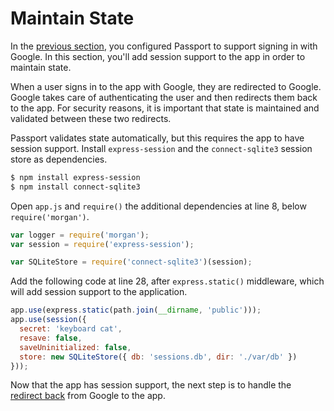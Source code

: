 # Maintain State

In the [previous section](../configure/), you configured Passport to support
signing in with Google.  In this section, you'll add session support to the app
in order to maintain state.

When a user signs in to the app with Google, they are redirected to Google.
Google takes care of authenticating the user and then redirects them back to the
app.  For security reasons, it is important that state is maintained and
validated between these two redirects.

Passport validates state automatically, but this requires the app to have
session support.  Install `express-session` and the `connect-sqlite3` session
store as dependencies.

```sh
$ npm install express-session
$ npm install connect-sqlite3
```

Open `app.js` and `require()` the additional dependencies at line 8, below
`require('morgan')`.

```js
var logger = require('morgan');
var session = require('express-session');

var SQLiteStore = require('connect-sqlite3')(session);
```

Add the following code at line 28, after `express.static()` middleware, which
will add session support to the application.

```js
app.use(express.static(path.join(__dirname, 'public')));
app.use(session({
  secret: 'keyboard cat',
  resave: false,
  saveUninitialized: false,
  store: new SQLiteStore({ db: 'sessions.db', dir: './var/db' })
}));
```

Now that the app has session support, the next step is to handle the [redirect
back](../redirect-back/) from Google to the app.
